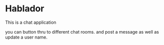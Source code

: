 # Hablador

This is a chat application

you can button thru to different chat rooms.  and post a message as well as update a user name.

